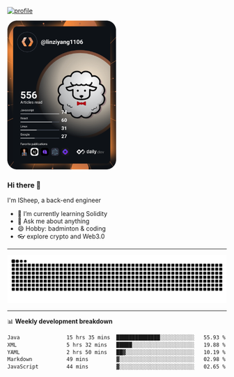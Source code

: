 [![profile](https://user-images.githubusercontent.com/54968314/208005045-e4b42f3b-833d-4242-bfcc-e764865553a2.svg)](https://www.calligrapher.ai/)

<a href="https://app.daily.dev/linziyang1106"><img src="/devcard.png" width="250" alt="ISheep's Dev Card"/></a>

### Hi there 🐏

I'm ISheep, a back-end engineer

- 🔭 I’m currently learning Solidity
- 💬 Ask me about anything
- 😄 Hobby: badminton & coding
- 👓 explore crypto and Web3.0

-------

![](https://raw.githubusercontent.com/ISheepp/ISheepp/output/github-contribution-grid-snake.svg)

-------

📊 **Weekly development breakdown**
<!--START_SECTION:waka-->

```txt
Java               15 hrs 35 mins  ██████████████░░░░░░░░░░░   55.93 %
XML                5 hrs 32 mins   █████░░░░░░░░░░░░░░░░░░░░   19.88 %
YAML               2 hrs 50 mins   ██▓░░░░░░░░░░░░░░░░░░░░░░   10.19 %
Markdown           49 mins         ▓░░░░░░░░░░░░░░░░░░░░░░░░   02.98 %
JavaScript         44 mins         ▓░░░░░░░░░░░░░░░░░░░░░░░░   02.65 %
```

<!--END_SECTION:waka-->

